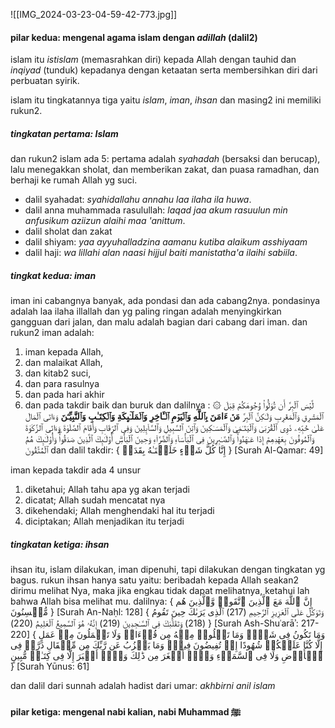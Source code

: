 ![[IMG_2024-03-23-04-59-42-773.jpg]]
#### pilar kedua: mengenal agama islam dengan *adillah* (dalil2)
islam itu *istislam* (memasrahkan diri) kepada Allah dengan tauhid dan *inqiyad* (tunduk) kepadanya dengan ketaatan serta membersihkan diri dari perbuatan syirik.

islam itu tingkatannya tiga yaitu *islam*, *iman*, *ihsan* dan masing2 ini memiliki rukun2. 

##### tingkatan pertama: Islam
dan rukun2 islam ada 5: pertama adalah *syahadah* (bersaksi dan berucap), lalu menegakkan sholat, dan memberikan zakat, dan puasa ramadhan, dan berhaji ke rumah Allah yg suci.

- dalil syahadat: *syahidallahu annahu laa ilaha ila huwa*.
- dalil anna muhammada rasulullah: *laqad jaa akum rasuulun min anfusikum aziizun alaihi maa 'anittum*.
- dalil sholat dan zakat
- dalil shiyam: *yaa ayyuhalladzina aamanu kutiba alaikum asshiyaam*
- dalil haji: *wa lillahi alan naasi hijjul baiti manistatha'a ilaihi sabiila*.

##### tingkat kedua: iman
iman ini cabangnya banyak, ada pondasi dan ada cabang2nya. pondasinya adalah laa ilaha illallah dan yg paling ringan adalah menyingkirkan gangguan dari jalan, dan malu adalah bagian dari cabang dari iman.
dan rukun2 iman adalah:
1. iman kepada Allah, 
2. dan malaikat Allah, 
3. dan kitab2 suci, 
4. dan para rasulnya
5. dan pada hari akhir
6. dan pada takdir baik dan buruk
dan dalilnya :
۞ لَّیۡسَ ٱلۡبِرَّ أَن تُوَلُّوا۟ وُجُوهَكُمۡ قِبَلَ ٱلۡمَشۡرِقِ وَٱلۡمَغۡرِبِ وَلَـٰكِنَّ ٱلۡبِرَّ **مَنۡ ءَامَنَ بِٱللَّهِ وَٱلۡیَوۡمِ ٱلۡـَٔاخِرِ وَٱلۡمَلَـٰۤىِٕكَةِ وَٱلۡكِتَـٰبِ وَٱلنَّبِیِّـۧنَ** وَءَاتَى ٱلۡمَالَ عَلَىٰ حُبِّهِۦ ذَوِی ٱلۡقُرۡبَىٰ وَٱلۡیَتَـٰمَىٰ وَٱلۡمَسَـٰكِینَ وَٱبۡنَ ٱلسَّبِیلِ وَٱلسَّاۤىِٕلِینَ وَفِی ٱلرِّقَابِ وَأَقَامَ ٱلصَّلَوٰةَ وَءَاتَى ٱلزَّكَوٰةَ وَٱلۡمُوفُونَ بِعَهۡدِهِمۡ إِذَا عَـٰهَدُوا۟ۖ وَٱلصَّـٰبِرِینَ فِی ٱلۡبَأۡسَاۤءِ وَٱلضَّرَّاۤءِ وَحِینَ ٱلۡبَأۡسِۗ أُو۟لَـٰۤىِٕكَ ٱلَّذِینَ صَدَقُوا۟ۖ وَأُو۟لَـٰۤىِٕكَ هُمُ ٱلۡمُتَّقُونَ 
dan dalil takdir:
{ إِنَّا كُلَّ شَیۡءٍ خَلَقۡنَـٰهُ بِقَدَرࣲ }
[Surah Al-Qamar: 49]

iman kepada takdir ada 4 unsur
1. diketahui; Allah tahu apa yg akan terjadi
2. dicatat; Allah sudah mencatat nya 
3. dikehendaki; Allah menghendaki hal itu terjadi
4. diciptakan; Allah menjadikan itu terjadi

##### tingkatan ketiga: ihsan
ihsan itu, islam dilakukan, iman dipenuhi, tapi dilakukan dengan tingkatan yg bagus. rukun ihsan hanya satu yaitu:
beribadah kepada Allah seakan2 dirimu melihat Nya, maka jika engkau tidak dapat melihatnya, ketahui lah bahwa Allah bisa melihat mu.
dalilnya:
{ إِنَّ ٱللَّهَ مَعَ ٱلَّذِینَ ٱتَّقَوا۟ وَّٱلَّذِینَ هُم مُّحۡسِنُونَ }
[Surah An-Naḥl: 128]
{ وَتَوَكَّلۡ عَلَى ٱلۡعَزِیزِ ٱلرَّحِیمِ (217) ٱلَّذِی یَرَىٰكَ حِینَ تَقُومُ (218) وَتَقَلُّبَكَ فِی ٱلسَّـٰجِدِینَ (219) إِنَّهُۥ هُوَ ٱلسَّمِیعُ ٱلۡعَلِیمُ (220) }
[Surah Ash-Shuʿarāʾ: 217-220]
{ وَمَا تَكُونُ فِی شَأۡنࣲ وَمَا تَتۡلُوا۟ مِنۡهُ مِن قُرۡءَانࣲ وَلَا تَعۡمَلُونَ مِنۡ عَمَلٍ إِلَّا كُنَّا عَلَیۡكُمۡ شُهُودًا إِذۡ تُفِیضُونَ فِیهِۚ وَمَا یَعۡزُبُ عَن رَّبِّكَ مِن مِّثۡقَالِ ذَرَّةࣲ فِی ٱلۡأَرۡضِ وَلَا فِی ٱلسَّمَاۤءِ وَلَاۤ أَصۡغَرَ مِن ذَ ٰ⁠لِكَ وَلَاۤ أَكۡبَرَ إِلَّا فِی كِتَـٰبࣲ مُّبِینٍ }
[Surah Yūnus: 61]

dan dalil dari sunnah adalah hadist dari umar: *akhbirni anil islam* 

#### pilar ketiga: mengenal nabi kalian, nabi Muhammad ﷺ
